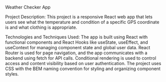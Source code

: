 Weather Checker App

Project Description:
This project is a responsive React web app that lets users see what the temperature and condition of a specific GPS coordinate is and what clothing is appropriate.

Technologies and Techniques Used:
The app is built using React with functional components and React Hooks like useState, useEffect, and useContext for managing component state and global user data. React Router is used for page navigation, and the app communicates with a backend using fetch for API calls. Conditional rendering is used to control access and content visibility based on user authentication. The project uses CSS with the BEM naming convention for styling and organizing component styles.
